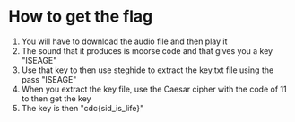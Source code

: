 # How to get the flag
1. You will have to download the audio file and then play it
1. The sound that it produces is moorse code and that gives you a key "ISEAGE"
1. Use that key to then use steghide to extract the key.txt file using the pass "ISEAGE"
1. When you extract the key file, use the Caesar cipher with the code of 11 to then get the key
1. The key is then "cdc{sid_is_life}"

